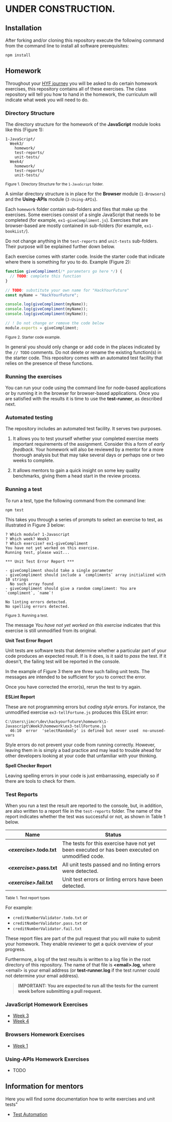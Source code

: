 # UNDER CONSTRUCTION.

## Installation

After forking and/or cloning this repository execute the following command from the command line to install all software prerequisites:

```
npm install
```

## Homework

Throughout your [HYF journey](https://github.com/HackYourFuture/curriculum) you will be asked to do certain homework exercises, this repository contains all of these exercises. The class repository will tell you how to hand in the homework, the curriculum will indicate what week you will need to do.

### Directory Structure

The directory structure for the homework of the **JavaScript** module looks like this (Figure 1):

```
1-JavaScript/
  Week3/
    homework/
    test-reports/
    unit-tests/
  Week4/
    homework/
    test-reports/
    unit-tests/
```

<small>Figure 1. Directory Structure for the `1-JavaScript` folder.</small>

A similar directory structure is in place for the **Browser** module (`1-Browsers`) and the **Using-APIs** module (`3-Using-APIs`).

Each `homework` folder contain sub-folders and files that make up the exercises. Some exercises consist of a single JavaScript that needs to be completed (for example, `ex1-giveCompliment.js`). Exercises that are browser-based are mostly contained in sub-folders (for example, `ex1-bookList/`).

Do not change anything in the `test-reports` and `unit-tests` sub-folders. Their purpose will be explained further down below.

Each exercise comes with starter code. Inside the starter code that indicate where there is something for you to do. Example (Figure 2):

```js
function giveCompliment(/* parameters go here */) {
  // TODO: complete this function
}

// TODO: substitute your own name for "HackYourFuture"
const myName = "HackYourFuture";

console.log(giveCompliment(myName));
console.log(giveCompliment(myName));
console.log(giveCompliment(myName));

// ! Do not change or remove the code below
module.exports = giveCompliment;
```

<small>Figure 2. Starter code example.</small>

In general you should only change or add code in the places indicated by the `// TODO` comments. Do not delete or rename the existing function(s) in the starter code. This repository comes with an automated test facility that relies on the presence of these functions.

### Running the exercises

You can run your code using the command line for node-based applications or by running it in the browser for browser-based applications. Once you are satisfied with the results it is time to use the **test-runner**, as described next.

### Automated testing

The repository includes an automated test facility. It serves two purposes.

1. It allows you to test yourself whether your completed exercise meets important requirements of the assignment. Consider this a form of _early feedback_. Your homework will also be reviewed by a mentor for a more thorough analysis but that may take several days or perhaps one or two weeks to complete.

2. It allows mentors to gain a quick insight on some key quality benchmarks, giving them a head start in the review process.

### Running a test

To run a test, type the following command from the command line:

```
npm test
```

This takes you through a series of prompts to select an exercise to test, as illustrated in Figure 3 below:

```
? Which module? 1-Javascript
? Which week? Week3
? Which exercise? ex1-giveCompliment
You have not yet worked on this exercise.
Running test, please wait...

*** Unit Test Error Report ***

- giveCompliment should take a single parameter
- giveCompliment should include a `compliments` array initialized with 10 strings
  No such array found
- giveCompliment should give a random compliment: You are `compliment`, `name`!

No linting errors detected.
No spelling errors detected.
```

<small>Figure 3. Running a test.</small>

The message _You have not yet worked on this exercise_ indicates that this exercise is still unmodified from its original.

**Unit Test Error Report**

Unit tests are software tests that determine whether a particular part of your code produces an expected result. If is it does, is it said to _pass_ the test. If it doesn't, the failing test will be reported in the console.

In the example of Figure 3 there are three such failing unit tests. The messages are intended to be sufficient for you to correct the error.

Once you have corrected the error(s), rerun the test to try again.

**ESLint Report**

These are not programming errors but _coding style_ errors. For instance, the unmodified exercise `ex3-tellFortune.js` produces this ESLint error:

```
C:\Users\jimcr\dev\hackyourfuture\homework\1-Javascript\Week3\homework\ex3-tellFortune.js
  46:10  error  'selectRandomly' is defined but never used  no-unused-vars
```

Style errors do not prevent your code from running correctly. However, leaving them in is simply a bad practice and may lead to trouble ahead for other developers looking at your code that unfamiliar with your thinking.

**Spell Checker Report**

Leaving spelling errors in your code is just embarrassing, especially so if there are tools to check for them.

### Test Reports

When you run a test the result are reported to the console, but, in addition, are also written to a report file in the `test-reports` folder. The name of the report indicates whether the test was successful or not, as shown in Table 1 below.

<!-- prettier-ignore -->
| Name | Status |
| ---- | ------ |
| **_\<exercise>_.todo.txt** | The tests for this exercise have not yet been executed or has been executed on unmodified code. |
| **_\<exercise>_.pass.txt** | All unit tests passed and no linting errors were detected. |
| **_\<exercise>_.fail.txt** | Unit test errors or linting errors have been detected. |

<small>Table 1. Test report types</small>

For example:

- `creditNumberValidator.todo.txt` _or_
- `creditNumberValidator.pass.txt` _or_
- `creditNumberValidator.fail.txt`

These report files are part of the pull request that you will make to submit your homework. They enable reviewer to get a quick overview of your progress.

Furthermore, a log of the test results is written to a log file in the root directory of this repository. The name of that file is **\<email>.log**, where \<email> is your email address (or **test-runner.log** if the test runner could not determine your email address).

> **IMPORTANT: You are expected to run all the tests for the current week before submitting a pull request.**

### JavaScript Homework Exercises

- [Week 3](/1-JavaScript/Week3/README.md)
- [Week 4](/1-JavaScript/Week4/README.md)

### Browsers Homework Exercises

- [Week 1](/2-Browsers/Week1/README.md)

### Using-APIs Homework Exercises

- TODO

## Information for mentors

Here you will find some documentation how to write exercises and unit tests"

- [Test Automation](/test-automation/README.md)
